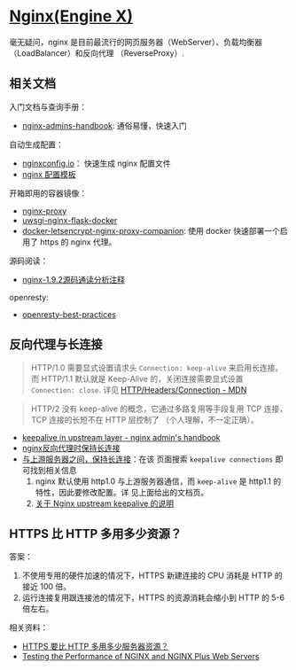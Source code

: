 # [Nginx(Engine X)](https://github.com/nginx/nginx)

毫无疑问，nginx 是目前最流行的网页服务器（WebServer）、负载均衡器（LoadBalancer）和反向代理
（ReverseProxy）.

## 相关文档

入门文档与查询手册：

- [nginx-admins-handbook](https://github.com/trimstray/nginx-admins-handbook): 通俗易懂，快速入门

自动生成配置：

- [nginxconfig.io](https://github.com/digitalocean/nginxconfig.io)： 快速生成 nginx 配置文件
- [nginx 配置模板](https://github.com/h5bp/server-configs-nginx)

开箱即用的容器镜像：

- [nginx-proxy](https://github.com/jwilder/nginx-proxy)
- [uwsgi-nginx-flask-docker](https://github.com/tiangolo/uwsgi-nginx-flask-docker)
- [docker-letsencrypt-nginx-proxy-companion](https://github.com/JrCs/docker-letsencrypt-nginx-proxy-companion):
  使用 docker 快速部署一个启用了 https 的 nginx 代理。

源码阅读：

- [nginx-1.9.2源码通读分析注释](https://github.com/y123456yz/reading-code-of-nginx-1.9.2)

openresty:

- [openresty-best-practices](https://github.com/moonbingbing/openresty-best-practices)

## 反向代理与长连接

> HTTP/1.0 需要显式设置请求头 `Connection: keep-alive` 来启用长连接。而 HTTP/1.1 默认就是 Keep-Alive
> 的，关闭连接需要显式设置 `Connection: close`. 详见
> [HTTP/Headers/Connection - MDN](https://developer.mozilla.org/en-US/docs/Web/HTTP/Headers/Connection)

> HTTP/2 没有 keep-alive 的概念，它通过多路复用等手段复用 TCP 连接，TCP 连接的长短不在 HTTP 层控制了
> （个人理解，不一定正确）。

- [keepalive in upstream layer - nginx admin's handbook](https://github.com/trimstray/nginx-admins-handbook/blob/master/doc/NGINX_BASICS.md#upstream-layer)
- [ nginx反向代理时保持长连接](https://www.cnblogs.com/liuxia912/p/11075630.html)
- [与上游服务器之间，保持长连接](https://nginx.org/en/docs/http/ngx_http_upstream_module.html)：在该
  页面搜索 `keepalive connections` 即可找到相关信息
  1. nginx 默认使用 http1.0 与上游服务器通信，而 `keep-alive` 是 http1.1 的特性，因此要修改配置。详
     见上面给出的文档页。
  1. [关于 Nginx upstream keepalive 的说明](https://www.cnblogs.com/kabi/p/7123354.html)

## HTTPS 比 HTTP 多用多少资源？

答案：

1. 不使用专用的硬件加速的情况下，HTTPS 新建连接的 CPU 消耗是 HTTP 的接近 100 倍。
1. 运行连接复用跟连接池的情况下，HTTPS 的资源消耗会缩小到 HTTP 的 5-6 倍左右。

相关资料：

- [HTTPS 要比 HTTP 多用多少服务器资源？](https://www.zhihu.com/question/21518760/answer/32384258)
- [Testing the Performance of NGINX and NGINX Plus Web Servers](https://www.nginx.com/blog/testing-the-performance-of-nginx-and-nginx-plus-web-servers/)
